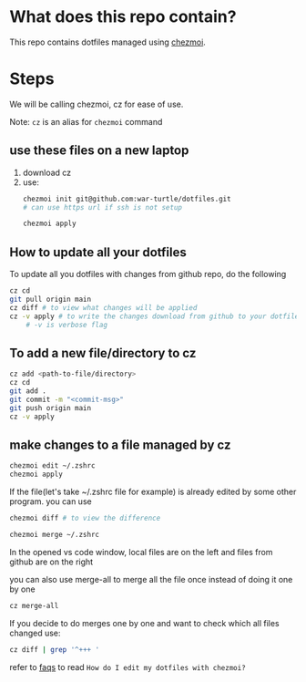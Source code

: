 # What does this repo contain?
This repo contains dotfiles managed using [chezmoi](https://www.chezmoi.io).

# Steps
We will be calling chezmoi, cz for ease of use.

Note: `cz` is an alias for `chezmoi` command

## use these files on a new laptop
1. download cz
2. use:
    ```bash
    chezmoi init git@github.com:war-turtle/dotfiles.git
   # can use https url if ssh is not setup
   
   chezmoi apply
    ```

## How to update all your dotfiles
To update all you dotfiles with changes from github repo, do the following
```bash
cz cd
git pull origin main
cz diff # to view what changes will be applied
cz -v apply # to write the changes download from github to your dotfiles
    # -v is verbose flag
```

## To add a new file/directory to cz
```bash
cz add <path-to-file/directory>
cz cd
git add .
git commit -m "<commit-msg>"
git push origin main
cz -v apply
```

## make changes to a file managed by cz
```bash
chezmoi edit ~/.zshrc
chezmoi apply
```

If the file(let's take ~/.zshrc file for example) is already edited by some other program.
you can use
```bash
chezmoi diff # to view the difference

chezmoi merge ~/.zshrc
```
In the opened vs code window, local files are on the left and files from github are on the right

you can also use merge-all to merge all the file once instead of doing it one by one
```bash
cz merge-all
```

If you decide to do merges one by one and want to check which all files changed use:
```bash
cz diff | grep '^+++ '
```

refer to [faqs](https://www.chezmoi.io/user-guide/frequently-asked-questions/usage/) to read `How do I edit my dotfiles with chezmoi?`
